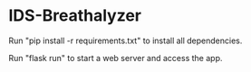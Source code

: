# IDS-Breathalyzer

Run "pip install -r requirements.txt" to install all dependencies.

Run "flask run" to start a web server and access the app.
